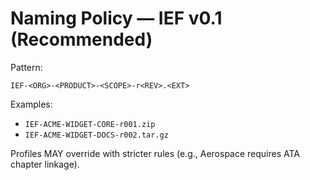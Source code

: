 # Naming Policy — IEF v0.1 (Recommended)

Pattern:
```
IEF-<ORG>-<PRODUCT>-<SCOPE>-r<REV>.<EXT>
```

Examples:
- `IEF-ACME-WIDGET-CORE-r001.zip`
- `IEF-ACME-WIDGET-DOCS-r002.tar.gz`

Profiles MAY override with stricter rules (e.g., Aerospace requires ATA chapter linkage).
